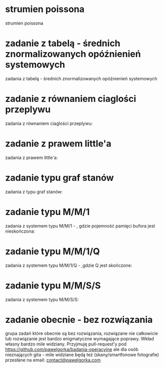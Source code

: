 # strumien poissona
strumien poissona

# zadanie z tabelą - średnich znormalizowanych opóźnienień systemowych
zadania z tabelą - średnich znormalizowanych opóźnienień systemowych

# zadanie z równaniem ciaglości przeplywu
zadania z równaniem ciaglości przeplywu:

# zadanie z prawem little'a
zadania z prawem little'a: 

# zadanie typu graf stanów
zadania z typu graf stanów: 

# zadanie typu M/M/1
zadania z systemem typu M/M/1 - , gdzie pojemność pamięci bufora jest nieskończona:

# zadanie typu M/M/1/Q
zadania z systemem typu M/M/1/Q - ,gdzie Q jest skończone: 

# zadanie typu M/M/S/S
zadania z systemem typu M/M/S/S:
 
# zadanie obecnie - bez rozwiązania
grupa zadań które obecnie są bez rozwiązania, rozwiązane nie całkowicie lub rozwiązanie jest bardzo enigmatyczne wymagające poprawy. Wkład własny bardzo mile widziany. Przyjmuję pull-request'y pod https://github.com/pawelgorka/badania-operacyjne ale dla osób nieznających gita - mile widziane będą też (skany/smartfonowe fotografie) przesłane na email: contact@pawelgorka.com